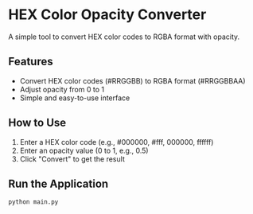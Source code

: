 # HEX Color Opacity Converter

A simple tool to convert HEX color codes to RGBA format with opacity.

## Features

- Convert HEX color codes (#RRGGBB) to RGBA format (#RRGGBBAA)
- Adjust opacity from 0 to 1
- Simple and easy-to-use interface

## How to Use

1. Enter a HEX color code (e.g., #000000, #fff, 000000, ffffff)
2. Enter an opacity value (0 to 1, e.g., 0.5)
3. Click "Convert" to get the result

## Run the Application

```
python main.py
``` 